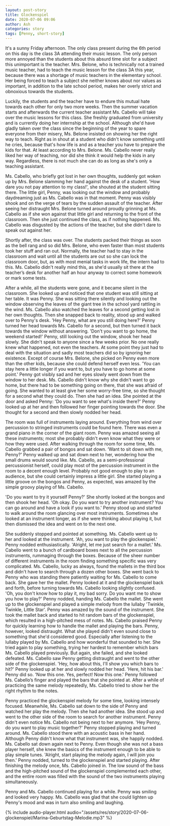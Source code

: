 ```yaml
---
layout: post-story
title: Glockenspiel
date: 2020-07-06 09:06
author: Ash
categories: story
tags: [Penny, short-story]
---
```


It's a sunny Friday afternoon. The only class present during the 6th period on this day is the class 3A attending their music lesson. The only person more annoyed than the students about this absurd time slot for a subject this unimportant is the teacher. Mrs. Belone, who is technically not a trained music teacher, had to teach the music lesson for the class 3A this year, because there was a shortage of music teachers in the elementary school. Her being forced to teach a subject she neither knows about nor values as important, in addition to the late school period, makes her overly strict and obnoxious towards the students.

Luckily, the students and the teacher have to endure this mutual hate towards each other for only two more weeks. Then the summer vacation starts and afterwards the current teacher assistant Ms. Cabello will take over the music lessons for this class. She freshly graduated from university and is currently doing her internship at the school. Although she'd have gladly taken over the class since the beginning of the year to spare everyone from their misery, Ms. Belone insisted on showing her the right way to teach. Right as in shout at a student who didn't know something until he cries, because that's how life is and as a teacher you have to prepare the kids for that. At least according to Mrs. Belone. Ms. Cabello never really liked her way of teaching, nor did she think it would help the kids in any way. Regardless, there is not much she can do as long as she's only a teaching assistant.

Ms. Cabello, who briefly got lost in her own thoughts, suddenly got woken up by Mrs. Belone slamming her hand against the desk of a student. 'How dare you not pay attention to my class!', she shouted at the student sitting there. The little girl, Penny, was looking out the window and probably daydreaming just as Ms. Cabello was in that moment. Penny was visibly shook and on the verge of tears by the sudden assault of the teacher. After seeing her distraught Mrs. Belone turned around proudly grinning at Ms. Cabello as if she won against that little girl and returning to the front of the classroom. Then she just continued the class, as if nothing happened. Ms. Cabello was disgusted by the actions of the teacher, but she didn't dare to speak out against her.

Shortly after, the class was over. The students packed their things as soon as the bell rang and so did Mrs. Belone, who even faster than most students took her stuff and ran out. Normally, the teacher had to stay in the classroom and wait until all the students are out so she can lock the classroom door, but, as with most menial tasks in work life, the intern had to this. Ms. Cabello didn't really mind this, as she'd usually sit there at the teacher’s desk for another half an hour anyway to correct some homework or mark some tests.

After a while, all the students were gone, and it became silent in the classroom. She looked up and noticed that one student was still sitting at her table. It was Penny. She was sitting there silently and looking out the window observing the leaves of the giant tree in the school yard rattling in the wind. Ms. Cabello also watched the leaves for a second getting lost in her own thoughts. Then she snapped back to reality, stood up and walked over to Penny's desk. 'Hey Penny, what are you still doing here?' Penny turned her head towards Ms. Cabello for a second, but then turned it back towards the window without answering. 'Don't you want to go home, the weekend started!' Penny, still looking out the window, shook her head slowly. She didn't speak to anyone since a few weeks prior. No one really knew what happened, not even the teachers. At some point they just had to deal with the situation and sadly most teachers did so by ignoring her existence. Except of course Mrs. Belone, she picked on Penny even more than the other kids, because she could defend herself even less. 'You can stay here a little longer if you want to, but you have to go home at some point.' Penny got visibly sad and her eyes slowly went down from the window to her desk. Ms. Cabello didn't know why she didn't want to go home, but there had to be something going on there, that she was afraid of going. She wanted to at least give her some worry-free time, so she thought for a second what they could do. Then she had an idea. She pointed at the door and asked Penny: 'Do you want to see what's inside there?' Penny looked up at her and then followed her finger pointing towards the door. She thought for a second and then slowly nodded her head.

The room was full of instruments laying around. Everything from wind over percussion to stringed instruments could be found here. There was even a grand piano in the corner of the giant room. Penny was amazed seeing all these instruments; most she probably didn't even know what they were or how they were used. After walking through the room for some time, Ms. Cabello grabbed a pair of bongos and sat down. ‘Want to sit down with me, Penny?' Penny walked up and sat down next to her, wondering how the small drums would sound like. Ms. Cabello, as a semi-professional percussionist herself, could play most of the percussion instrument in the room to a decent enough level. Probably not good enough to play to an audience, but she could certainly impress a little girl. She started playing a little groove on the bongos and Penny, as expected, was amazed by the simple groovy playing of Ms. Cabello.

'Do you want to try it yourself Penny?' She shortly looked at the bongos and then shook her head. 'Oh okay. Do you want to try another instrument? You can go around and have a look if you want to.' Penny stood up and started to walk around the room glancing over most instruments. Sometimes she looked at an instrument longer, as if she were thinking about playing it, but then dismissed the idea and went on to the next one.

She suddenly stopped and pointed at something. Ms. Cabello went up to her and looked at the instrument. 'Ah, you want to play the glockenspiel.' Penny nodded enthusiastically. 'Alright, let me just search for a mallet.' Ms. Cabello went to a bunch of cardboard boxes next to all the percussion instruments, rummaging through the boxes. Because of the sheer number of different instruments in the room finding something specific was very complicated. Ms. Cabello, lucky as always, found the mallets in the third box and didn't have to search through a dozen other boxes. She went back to Penny who was standing there patiently waiting for Ms. Cabello to come back. She gave her the mallet. Penny looked at it and the glockenspiel back and forth, before turning towards Ms. Cabello looking slightly confused. 'Oh, you don't know how to play it, my bad sorry. Do you want me to show you how to play?' Penny nodded, handing Ms. Cabello the mallet. She went up to the glockenspiel and played a simple melody from the lullaby 'Twinkle, Twinkle, Little Star'. Penny was amazed by the sound of the instrument. She took the mallet back and started to hit random bars of the glockenspiel, which resulted in a high-pitched mess of notes. Ms. Cabello praised Penny for quickly learning how to handle the mallet and playing the bars. Penny, however, looked distraught. What she played didn't even sound close to something that she'd considered good. Especially after listening to the lullaby played by Ms. Cabello and how wonderful that sounded to her. She tried again to play something, trying her hardest to remember which bars Ms. Cabello played previously. But again, she failed, and she looked defeated. Ms. Cabello saw Penny getting distraught and went to the other side of the glockenspiel. 'Hey, how about this, I'll show you which bars to hit?' Penny looked up at her and slowly nodded her head. 'Here, hit his bar.' Penny did so. 'Now this one. Yes, perfect! Now this one.' Penny followed Ms. Cabello’s finger and played the bars that she pointed at. After a while of practicing the same melody repeatedly, Ms. Cabello tried to show her the right rhythm to the notes.

Penny practiced the glockenspiel melody for some time, looking intensely focused. Meanwhile, Ms. Cabello sat down to the side of Penny and watched her play the melody. Then she had another idea. She stood up and went to the other side of the room to search for another instrument. Penny didn't even notice Ms. Cabello not being next to her anymore. 'Hey Penny, do you want to play music together?' Penny stopped playing and turned around. Ms. Cabello stood there with an acoustic bass in her hand. Although Penny didn't know what that instrument was, she happily nodded. Ms. Cabello sat down again next to Penny. Even though she was not a bass player herself, she knew the basics of the instrument enough to be able to play simple tunes. 'Alright, start playing the melody again, I will join you then.' Penny nodded, turned to the glockenspiel and started playing. After finishing the melody once, Ms. Cabello joined in. The low sound of the bass and the high-pitched sound of the glockenspiel complemented each other, and the entire room was filled with the sound of the two instruments playing simultaneously.

Penny and Ms. Cabello continued playing for a while. Penny was smiling and looked very happy. Ms. Cabello was glad that she could lighten up Penny's mood and was in turn also smiling and laughing.

{% include audio-player.html audio="/assets/res/story/2020-07-06-glockenspiel/Marina-Geburtstag-Melodie.mp3" %}
